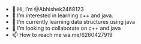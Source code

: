 - 👋 Hi, I’m @Abhishek2468123
- 👀 I’m interested in learning c++ and java.
- 🌱 I’m currently learning data structures using java
- 💞️ I’m looking to collaborate on c++ and java
- 📫 How to reach me wa.me/6260427919

<!---
Abhishek2468123/Abhishek2468123 is a ✨ special ✨ repository because its `README.md` (this file) appears on your GitHub profile.
You can click the Preview link to take a look at your changes.
--->
